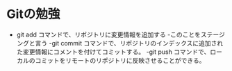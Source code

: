 # Gitの勉強
- git add コマンドで、リポジトリに変更情報を追加する
	-このことをステージングと言う
-git commit コマンドで、リポジトリのインデックスに追加された変更情報にコメントを付けてコミットする。
-git push コマンドで、ローカルのコミットをリモートのリポジトリに反映させることができる。
